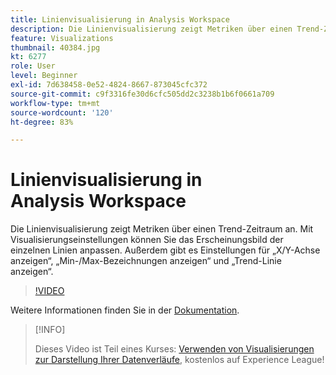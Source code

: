 ```yaml
---
title: Linienvisualisierung in Analysis Workspace
description: Die Linienvisualisierung zeigt Metriken über einen Trend-Zeitraum an. Mit Visualisierungseinstellungen können Sie das Erscheinungsbild der einzelnen Linien anpassen. Außerdem gibt es Einstellungen für „X/Y-Achse anzeigen“, „Min-/Max-Bezeichnungen anzeigen“ und „Trend-Linie anzeigen“.
feature: Visualizations
thumbnail: 40384.jpg
kt: 6277
role: User
level: Beginner
exl-id: 7d638458-0e52-4824-8667-873045cfc372
source-git-commit: c9f3316fe30d6cfc505dd2c3238b1b6f0661a709
workflow-type: tm+mt
source-wordcount: '120'
ht-degree: 83%

---
```


# Linienvisualisierung in Analysis Workspace

Die Linienvisualisierung zeigt Metriken über einen Trend-Zeitraum an. Mit Visualisierungseinstellungen können Sie das Erscheinungsbild der einzelnen Linien anpassen. Außerdem gibt es Einstellungen für „X/Y-Achse anzeigen“, „Min-/Max-Bezeichnungen anzeigen“ und „Trend-Linie anzeigen“.

>[!VIDEO](https://video.tv.adobe.com/v/40384/?quality=12&learn=on)

Weitere Informationen finden Sie in der [Dokumentation](https://experienceleague.adobe.com/docs/analytics/analyze/analysis-workspace/visualizations/line.html?lang=de).

>[!INFO]
>
> Dieses Video ist Teil eines Kurses: [Verwenden von Visualisierungen zur Darstellung Ihrer Datenverläufe](https://experienceleague.adobe.com/?recommended=Analytics-U-1-2021.1.visualizations&amp;lang=de), kostenlos auf Experience League!
